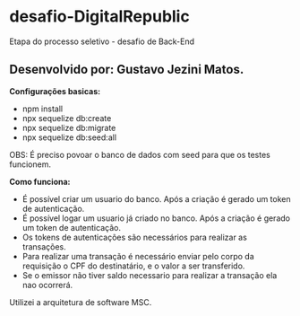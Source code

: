# desafio-DigitalRepublic
Etapa do processo seletivo - desafio de Back-End

## Desenvolvido por: Gustavo Jezini Matos.

**Configurações basicas:**
  - npm install
  - npx sequelize db:create
  - npx sequelize db:migrate
  - npx sequelize db:seed:all

  OBS: É preciso povoar o banco de dados com seed para que os testes funcionem.

**Como funciona:** 
  - É possível criar um usuario do banco. Após a criação é gerado um token de autenticação.
  - É possível logar um usuario já criado no banco. Após a criação é gerado um token de autenticação.
  - Os tokens de autenticações são necessários para realizar as transações.
  - Para realizar uma transação é necessário enviar pelo corpo da requisição o CPF do destinatário, e o valor a ser transferido.
  - Se o emissor não tiver saldo necessario para realizar a transação ela nao ocorrerá.

Utilizei a arquitetura de software MSC.